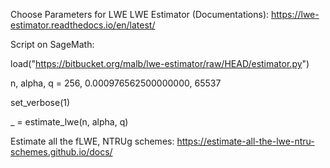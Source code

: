 

Choose Parameters for LWE
LWE Estimator (Documentations): https://lwe-estimator.readthedocs.io/en/latest/ 

Script on SageMath: 

load("https://bitbucket.org/malb/lwe-estimator/raw/HEAD/estimator.py")

n, alpha, q = 256,  0.000976562500000000,  65537

set_verbose(1)

_ = estimate_lwe(n, alpha, q)

Estimate all the fLWE, NTRUg schemes: https://estimate-all-the-lwe-ntru-schemes.github.io/docs/ 
